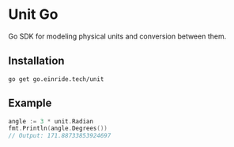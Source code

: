 Unit Go
=======

Go SDK for modeling physical units and conversion between them.

Installation
------------

```
go get go.einride.tech/unit
```

Example
-------

```go
angle := 3 * unit.Radian
fmt.Println(angle.Degrees())
// Output: 171.88733853924697
```
